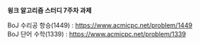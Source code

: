 <strong>윙크 알고리즘 스터디 7주차 과제</strong>

BoJ 수리공 항승(1449) : https://www.acmicpc.net/problem/1449 <br>
BoJ 단어 수학(1339) : https://www.acmicpc.net/problem/1339
